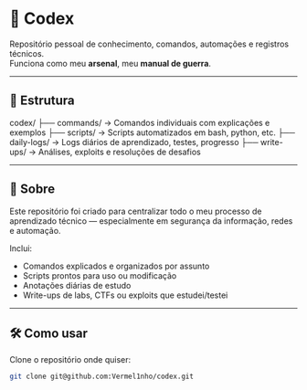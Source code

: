 # 🧠 Codex

Repositório pessoal de conhecimento, comandos, automações e registros técnicos.  
Funciona como meu **arsenal**, meu **manual de guerra**.

---

## 📁 Estrutura


codex/ 
├── commands/ → Comandos individuais com explicações e exemplos 
├── scripts/ → Scripts automatizados em bash, python, etc.
├── daily-logs/ → Logs diários de aprendizado, testes, progresso 
├── write-ups/ → Análises, exploits e resoluções de desafios


---

## 🔎 Sobre

Este repositório foi criado para centralizar todo o meu processo de aprendizado técnico — especialmente em segurança da informação, redes e automação.

Inclui:

- Comandos explicados e organizados por assunto
- Scripts prontos para uso ou modificação
- Anotações diárias de estudo
- Write-ups de labs, CTFs ou exploits que estudei/testei

---

## 🛠️ Como usar

Clone o repositório onde quiser:

```bash
git clone git@github.com:Vermel1nho/codex.git
